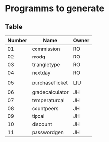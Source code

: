 # Programms to generate

## Table

| Number | Name | Owner |
|--------|------|-------|
| 01 | commission     | RO |
| 02 | modq           | RO |
| 03 | triangletype   | RO |
| 04 | nextday        | RO |
|    |                |    |
| 05 | purchaseTicket | LIU|
|    |                |    |
| 06 | gradecalculator| JH | 
| 07 | temperaturcal  | JH |
| 08 | countpeers     | JH |
| 09 | tipcal         | JH |
| 10 | discount       | JH |
| 11 | passwordgen    | JH |
